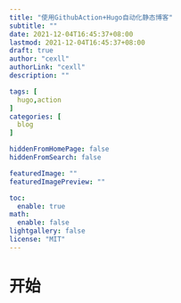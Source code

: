 ```yaml
---
title: "使用GithubAction+Hugo自动化静态博客"
subtitle: ""
date: 2021-12-04T16:45:37+08:00
lastmod: 2021-12-04T16:45:37+08:00
draft: true
author: "cexll"
authorLink: "cexll"
description: ""

tags: [
  hugo,action
]
categories: [
  blog
]

hiddenFromHomePage: false
hiddenFromSearch: false

featuredImage: ""
featuredImagePreview: ""

toc:
  enable: true
math:
  enable: false
lightgallery: false
license: "MIT"
---
```


<!--more-->

# 开始